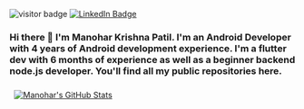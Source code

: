 ![visitor badge](https://visitor-badge.glitch.me/badge?page_id=maxx2478.visitor-badge&left_color=red&right_color=green) [![LinkedIn Badge](https://img.shields.io/badge/LinkedIn-Profile-informational?style=flat&logo=linkedin&logoColor=white&color=0D76A8)](https://www.linkedin.com/in/manohar-patil24/)
### Hi there 👋 I'm Manohar Krishna Patil. I'm an Android Developer with 4 years of Android development experience. I'm a flutter dev with 6 months of experience as well as a beginner backend node.js developer. You'll find all my public repositories here. 


<a href="https://github.com/maxx2478">
  <img align="center" style="margin:0.5rem" src="https://github-readme-stats.vercel.app/api?username=maxx2478&show_icons=true&line_height=27&count_private=true&title_color=ffffff&text_color=c9cacc&icon_color=4AB097&bg_color=1A2B34" alt="Manohar's GitHub Stats" />
</a>

<!--
**maxx2478/maxx2478** is a ✨ _special_ ✨ repository because its `README.md` (this file) appears on your GitHub profile.

Here are some ideas to get you started:

- 🔭 I’m currently working on ...
- 🌱 I’m currently learning ...
- 👯 I’m looking to collaborate on ...
- 🤔 I’m looking for help with ...
- 💬 Ask me about ...
- 📫 How to reach me: ...
- 😄 Pronouns: ...
- ⚡ Fun fact: ...
-->
